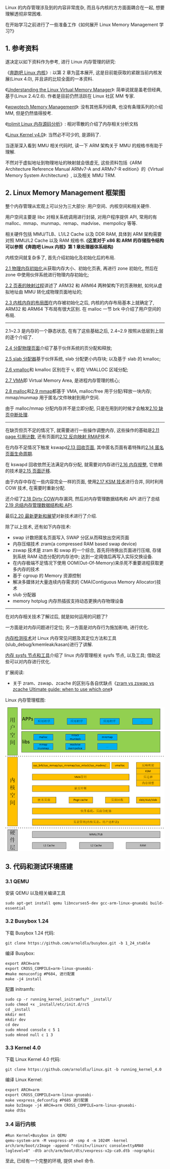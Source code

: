 Linux 的内存管理涉及到的内容非常庞杂, 而且与内核的方方面面耦合在一起, 想要理解透彻非常困难.

在开始学习之前进行了一些准备工作《如何展开 Linux Memory Management 学习?》

## 1. 参考资料

遂决定以如下资料作为参考, 进行 Linux 内存管理的研究:

《[奔跑吧 Linux 内核](http://www.epubit.com.cn/book/details/4835)》: 以第 2 章为蓝本展开, 这是目前能获取的紧跟当前内核发展(Linux 4.0), 并且讲的比较全面的一本资料.

《[Understanding the Linux Virtual Memory Manager](https://www.kernel.org/doc/gorman/)》: 简单说就是虽老但经典, 基于(Linux 2.4/2.6). 作者是目前仍然活跃在 Linux 社区 MM 专家.

《[wowotech Memory Management](http://www.wowotech.net/sort/memory_management)》: 没有其他系列经典, 也没有条理系列的介绍 MM, 但是仍然值得按考.

《[tolimit Linux 内存源码分析](http://www.cnblogs.com/tolimit/)》: 相对零散的介绍了内存相关分析文档

《[Linux Kernel v4.0](http://elixir.free-electrons.com/linux/v4.0/source)》: 当然必不可少的, 是源码了.

当逐渐深入看到 MMU 相关代码时, 读一下 ARM 架构关于 MMU 的规格书有助于理解.

不然对于虚拟地址到物理地址的映射就会很虚无, 这些资料包括《ARM Architecture Reference Manual ARMv7-A and ARMv7-R edition》的《Virtual Memory System Architecture》, 以及相关 MMU TRM.

## 2. Linux Memory Management 框架图

整个内存管理从宏观上可以分为三大部分: 用户空间、内核空间和相关硬件.

用户空间主要是 libc 对相关系统调用进行封装, 对用户程序提供 API, 常用的有 malloc、mmap、munmap、remap、madvise、mempolicy 等等.

相关硬件包括 MMU/TLB、L1/L2 Cache 以及 DDR RAM, 具体到 ARM 架构需要对照 MMU/L2 Cache 以及 RAM 规格书. **(这里对于 x86 和 ARM 的存储指令结构可以参照《奔跑吧 Linux 内核》第 1 章处理器体系结构)**

内核空间就复杂多了, 首先介绍初始化及初始化后的布局.

[2.1 物理内存初始化](http://www.cnblogs.com/arnoldlu/p/8060121.html)从获取内存大小、初始化页表, 再进行 zone 初始化, 然后在 zone 中使用伙伴系统进行物理内存初始化;

[2.2 页表的映射过程](http://www.cnblogs.com/arnoldlu/p/8087022.html)讲述了 ARM32 和 ARM64 两种架构下的页表映射, 如何从虚拟地址由 MMU 转化成物理页面地址的;

[2.3 内核内存的布局图](http://www.cnblogs.com/arnoldlu/p/8068286.html)在内存被初始化之后, 内核的内存布局基本上就确定了, ARM32 和 ARM64 下布局有很大区别. 在 malloc 一节 brk 中介绍了用户空间的布局.

---

2.1\~2.3 是内存的一个静态状态, 在有了这些基础之后, 2.4\~2.9 按照从低层到上层的逐个介绍了.

[2.4 分配物理页面](http://www.cnblogs.com/arnoldlu/p/8250734.html)介绍了基于伙伴系统的页分配和释放;

[2.5 slab 分配器](http://www.cnblogs.com/arnoldlu/p/8215414.html)基于伙伴系统, slab 分配更小内存块; 以及基于 slab 的 kmalloc;

[2.6 vmalloc](http://www.cnblogs.com/arnoldlu/p/8251333.html)和 kmalloc 区别在于 v, 即在 VMALLOC 区域分配;

[2.7 VMA](http://www.cnblogs.com/arnoldlu/p/8329279.html)即 Virtual Memory Area, 是进程内存管理的核心;

[2.8 malloc](http://www.cnblogs.com/arnoldlu/p/8329283.html)和[2.9 mmap](http://www.cnblogs.com/arnoldlu/p/8330785.html)都基于 VMA, malloc/free 用于分配/释放一块内存; mmap/munmap 用于匿名/文件映射到用户空间.

由于 malloc/mmap 分配内存并不是立即分配, 只是在用到的时候才会触发[2.10 缺页中断处理](http://www.cnblogs.com/arnoldlu/p/8335475.html).

---

在缺页但页不足的情况下, 就需要进行一些操作调整内存, 这些操作的基础是[2.11 page 引用计数](http://www.cnblogs.com/arnoldlu/p/8335481.html), 还有页面的[2.12 反向映射 RMAP](http://www.cnblogs.com/arnoldlu/p/8335483.html)技术.

在内存不足情况下触发 kswapd[2.13 回收页面](http://www.cnblogs.com/arnoldlu/p/8335487.html), 其中匿名页面有着特殊的[2.14 匿名页面生命周期](http://www.cnblogs.com/arnoldlu/p/8335508.html).

在 kswapd 回收依然无法满足内存分配, 就需要对内存进行[2.16 内存规整](http://www.cnblogs.com/arnoldlu/p/8335532.html), 它依赖的技术是[2.15 页面迁移](http://www.cnblogs.com/arnoldlu/p/8335524.html).

由于内存中存在一些内容完全一样的页面, 使用[2.17 KSM 技术](http://www.cnblogs.com/arnoldlu/p/8335541.html)进行合并, 同时利用 COW 技术, 在需要时重新分配.

还介绍了[2.18 Dirty COW](http://www.cnblogs.com/arnoldlu/p/8335546.html)内存漏洞, 然后对内存管理数据结构和 API 进行了总结[2.19 总结内存管理数据结构和 API](http://www.cnblogs.com/arnoldlu/p/8335568.html).

最后[2.20 最新更新和展望](http://www.cnblogs.com/arnoldlu/p/8335587.html)对新技术进行了介绍.

除了以上技术, 还有如下内存技术:

- swap 计数把匿名页面写入 SWAP 分区从而释放出空闲页面
- 内存压缩技术 zram(a compressed RAM based swap device)
- zswap 技术是 zram 和 swap 的一个综合, 首先将待换出页面进行压缩, 存储到系统 RAM 动态分配的内存池中; 达到一定阈值后再写入实际交换设备.
- 在内存极端不足情况下使用 OOM(Out-Of-Memory)来杀死不重要进程获取更多内存的技术
- 基于 cgroup 的 Memory 资源控制
- 解决多媒体对大量连续内存需求的 CMA(Contiguous Memory Allocator)技术
- slub 分配器
- memory hotplug 内存热插拔支持动态更换内存物理设备

---

在对内存相关技术了解过后, 就是如何运用的问题了?

一方面是对内存问题进行定位; 另一方面是对内存行为施加影响, 进行优化.

[内存检测技术](http://www.cnblogs.com/arnoldlu/p/8568090.html)对 Linux 内存常见问题及其定位方法和工具(slub_debug/kmemleak/kasan)进行了讲解.

[内存 sysfs 节点和工具](http://www.cnblogs.com/arnoldlu/p/8568330.html)介绍了 linux 内存管理相关 sysfs 节点, 以及工具; 借助这些可以对内存进行优化.

扩展阅读:

- 关于 zram、zswap、zcache 的区别与各自优缺点《[zram vs zswap vs zcache Ultimate guide: when to use which one](https://askubuntu.com/questions/471912/zram-vs-zswap-vs-zcache-ultimate-guide-when-to-use-which-one)》

Linux 内存管理框图:

![config](images/1.png)

## 3. 代码和测试环境搭建

### 3.1 QEMU

安装 QEMU 以及相关编译工具

```
sudo apt-get install qemu libncurses5-dev gcc-arm-linux-gnueabi build-essential
```

### 3.2 Busybox 1.24

下载 Busybox 1.24 代码:

```
git clone https://github.com/arnoldlu/busybox.git -b 1_24_stable
```

编译 Busybox:

```
export ARCH=arm
export CROSS_COMPILE=arm-linux-gnueabi-
#make menuconfig #P684, 进行配置
make -j4 install
```

配置 initramfs:

```
sudo cp -r running_kernel_initramfs/* _install/
sudo chmod +x _install/etc/init.d/rcS
cd _install
mkdir mnt
mkdir dev
cd dev
sudo mknod console c 5 1
sudo mknod null c 1 3
```

### 3.3 Kernel 4.0

下载 Linux Kernel 4.0 代码:

```
git clone https://github.com/arnoldlu/linux.git -b running_kernel_4.0
```

编译 Linux Kernel:

```
export ARCH=arm
export CROSS_COMPILE=arm-linux-gnueabi-
make vexpress_defconfig #P685 进行配置
make bzImage -j4 ARCH=arm CROSS_COMPILE=arm-linux-gnueabi-
make dtbs
```

### 3.4 运行内核

```
#Run Kernel+Busybox in QEMU
qemu-system-arm -M vexpress-a9 -smp 4 -m 1024M -kernel arch/arm/boot/zImage -append "rdinit=/linuxrc console=ttyAMA0 loglevel=8" -dtb arch/arm/boot/dts/vexpress-v2p-ca9.dtb -nographic
```

至此, 已经有一个完整的环境, 提供 shell 命令.
